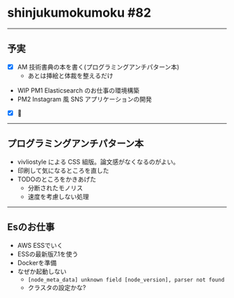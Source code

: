 # shinjukumokumoku #82

---

## 予実
- [x] AM 技術書典の本を書く(プログラミングアンチパターン本)
  - あとは挿絵と体裁を整えるだけ
- WIP PM1 Elasticsearch のお仕事の環境構築
- PM2 Instagram 風 SNS アプリケーションの開発
- [x] :sake:

---

## プログラミングアンチパターン本

- vivliostyle による CSS 組版。論文感がなくなるのがよい。
- 印刷して気になるところを直した
- TODOのところをかきあげた
  - 分断されたモノリス
  - 速度を考慮しない処理

---

## Esのお仕事

- AWS ESSでいく
- ESSの最新版7.1を使う
- Dockerを準備
- なぜか起動しない
  - `[node_meta_data] unknown field [node_version], parser not found`
  - クラスタの設定かな?


